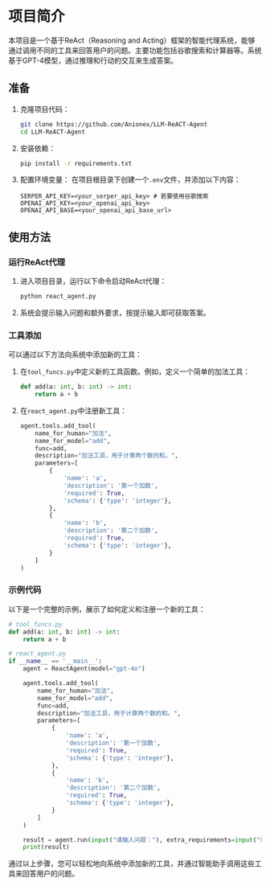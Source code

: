 # 项目简介

本项目是一个基于ReAct（Reasoning and Acting）框架的智能代理系统，能够通过调用不同的工具来回答用户的问题。主要功能包括谷歌搜索和计算器等。系统基于GPT-4模型，通过推理和行动的交互来生成答案。

## 准备

1. 克隆项目代码：
    ```bash
    git clone https://github.com/Anionex/LLM-ReACT-Agent
    cd LLM-ReACT-Agent
    ```

2. 安装依赖：
    ```bash
    pip install -r requirements.txt
    ```

3. 配置环境变量：
    在项目根目录下创建一个`.env`文件，并添加以下内容：
    ```env
    SERPER_API_KEY=<your_serper_api_key> # 若要使用谷歌搜索
    OPENAI_API_KEY=<your_openai_api_key>
    OPENAI_API_BASE=<your_openai_api_base_url>
    ```

## 使用方法

### 运行ReAct代理

1. 进入项目目录，运行以下命令启动ReAct代理：
    ```bash
    python react_agent.py
    ```

2. 系统会提示输入问题和额外要求，按提示输入即可获取答案。

### 工具添加

可以通过以下方法向系统中添加新的工具：

1. 在`tool_funcs.py`中定义新的工具函数。例如，定义一个简单的加法工具：
    ```python
    def add(a: int, b: int) -> int:
        return a + b
    ```

2. 在`react_agent.py`中注册新工具：
    ```python
    agent.tools.add_tool(
        name_for_human="加法",
        name_for_model="add",
        func=add,
        description="加法工具，用于计算两个数的和。",
        parameters=[
            {
                'name': 'a',
                'description': '第一个加数',
                'required': True,
                'schema': {'type': 'integer'},
            },
            {
                'name': 'b',
                'description': '第二个加数',
                'required': True,
                'schema': {'type': 'integer'},
            }
        ]
    )
    ```

### 示例代码

以下是一个完整的示例，展示了如何定义和注册一个新的工具：

```python
# tool_funcs.py
def add(a: int, b: int) -> int:
    return a + b

# react_agent.py
if __name__ == '__main__':
    agent = ReactAgent(model="gpt-4o")

    agent.tools.add_tool(
        name_for_human="加法",
        name_for_model="add",
        func=add,
        description="加法工具，用于计算两个数的和。",
        parameters=[
            {
                'name': 'a',
                'description': '第一个加数',
                'required': True,
                'schema': {'type': 'integer'},
            },
            {
                'name': 'b',
                'description': '第二个加数',
                'required': True,
                'schema': {'type': 'integer'},
            }
        ]
    )

    result = agent.run(input("请输入问题："), extra_requirements=input("请输入额外要求："))
    print(result)
```

通过以上步骤，您可以轻松地向系统中添加新的工具，并通过智能助手调用这些工具来回答用户的问题。
